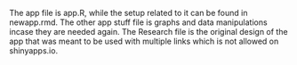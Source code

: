 The app file is app.R, while the setup related to it can be found in newapp.rmd. The other app stuff file is graphs and data manipulations incase they are needed again. The Research file is the original design of the app that was meant to be used with multiple links which is not allowed on shinyapps.io.
